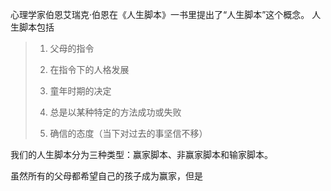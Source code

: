 

心理学家伯恩艾瑞克·伯恩在《人生脚本》一书里提出了“人生脚本”这个概念。
人生脚本包括
>1.  父母的指令
>    
>2.  在指令下的人格发展
>    
>3.  童年时期的决定
 >   
>4.  总是以某种特定的方法成功或失败
>    
>5.  确信的态度（当下对过去的事坚信不移）

我们的人生脚本分为三种类型：赢家脚本、非赢家脚本和输家脚本。

虽然所有的父母都希望自己的孩子成为赢家，但是













<!--stackedit_data:
eyJoaXN0b3J5IjpbLTgwMzA1NDkxMSwtMjEyMTMyMDY2MSwxNz
k1MTg3ODA5XX0=
-->